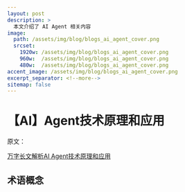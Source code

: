 ```yaml
---
layout: post
description: > 
  本文介绍了 AI Agent 相关内容
image: 
  path: /assets/img/blog/blogs_ai_agent_cover.png
  srcset: 
    1920w: /assets/img/blog/blogs_ai_agent_cover.png
    960w:  /assets/img/blog/blogs_ai_agent_cover.png
    480w:  /assets/img/blog/blogs_ai_agent_cover.png
accent_image: /assets/img/blog/blogs_ai_agent_cover.png
excerpt_separator: <!--more-->
sitemap: false
---
```

# 【AI】Agent技术原理和应用
原文：

[万字长文解析AI Agent技术原理和应用](https://developer.huawei.com/consumer/cn/forum/topic/0202155833118560037)

## 术语概念
